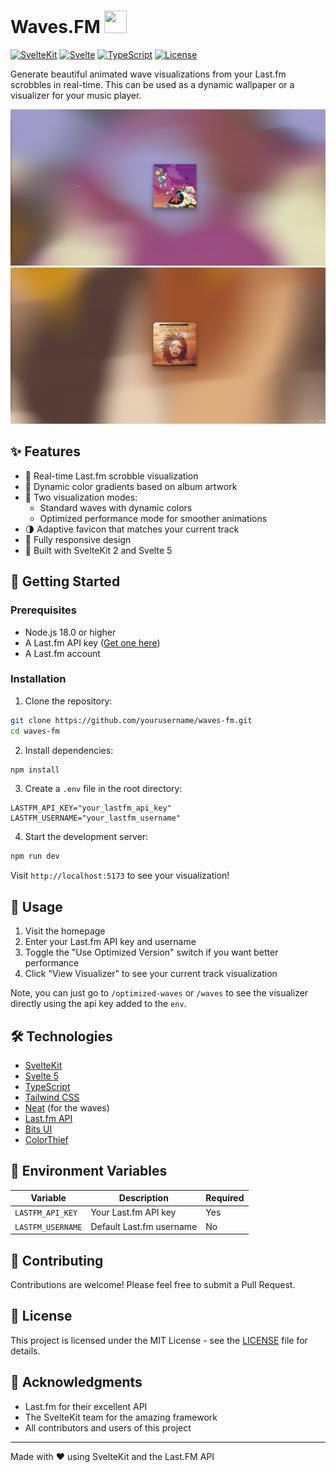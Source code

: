 # Waves.FM <img src="https://wallpaper.bossdaily.dev/api/favicon?c1=%23e4a853&c2=%23f45d87&c3=%2342d9e8&c4=%237b2fd1&c5=%23ff9b4a" width="36" height="36" />

[![SvelteKit](https://img.shields.io/badge/SvelteKit-2.0-orange?style=flat-square)](https://kit.svelte.dev/)
[![Svelte](https://img.shields.io/badge/Svelte-5.0-red?style=flat-square)](https://svelte.dev/)
[![TypeScript](https://img.shields.io/badge/TypeScript-5.0-blue?style=flat-square)](https://www.typescriptlang.org/)
[![License](https://img.shields.io/badge/license-MIT-green?style=flat-square)](LICENSE)

Generate beautiful animated wave visualizations from your Last.fm scrobbles in real-time. This can be used as a dynamic wallpaper or a visualizer for your music player.

![Example Visualization](/public/examples/example4.png)
![Example Visualization](/public/examples/example2.png)

## ✨ Features

- 🎵 Real-time Last.fm scrobble visualization
- 🌈 Dynamic color gradients based on album artwork
- 🎨 Two visualization modes:
  - Standard waves with dynamic colors
  - Optimized performance mode for smoother animations
- 🌗 Adaptive favicon that matches your current track
- 📱 Fully responsive design
- 🚀 Built with SvelteKit 2 and Svelte 5

## 🚀 Getting Started

### Prerequisites

- Node.js 18.0 or higher
- A Last.fm API key ([Get one here](https://www.last.fm/api/account/create))
- A Last.fm account

### Installation

1. Clone the repository:
```bash
git clone https://github.com/yourusername/waves-fm.git
cd waves-fm
```

2. Install dependencies:
```bash
npm install
```

3. Create a `.env` file in the root directory:
```env
LASTFM_API_KEY="your_lastfm_api_key"
LASTFM_USERNAME="your_lastfm_username"
```

4. Start the development server:
```bash
npm run dev
```

Visit `http://localhost:5173` to see your visualization!

## 🎨 Usage

1. Visit the homepage
2. Enter your Last.fm API key and username
3. Toggle the "Use Optimized Version" switch if you want better performance
4. Click "View Visualizer" to see your current track visualization

Note, you can just go to `/optimized-waves` or `/waves` to see the visualizer directly using the api key added to the `env`.

## 🛠️ Technologies

- [SvelteKit](https://kit.svelte.dev/)
- [Svelte 5](https://svelte.dev/)
- [TypeScript](https://www.typescriptlang.org/)
- [Tailwind CSS](https://tailwindcss.com/)
- [Neat](https://github.com/firecmsco/neat) (for the waves)
- [Last.fm API](https://www.last.fm/api)
- [Bits UI](https://github.com/huntabyte/bits-ui)
- [ColorThief](https://lokeshdhakar.com/projects/color-thief/)

## 📝 Environment Variables

| Variable | Description | Required |
|----------|-------------|----------|
| `LASTFM_API_KEY` | Your Last.fm API key | Yes |
| `LASTFM_USERNAME` | Default Last.fm username | No |

## 🤝 Contributing

Contributions are welcome! Please feel free to submit a Pull Request.

## 📄 License

This project is licensed under the MIT License - see the [LICENSE](LICENSE) file for details.

## 🙏 Acknowledgments

- Last.fm for their excellent API
- The SvelteKit team for the amazing framework
- All contributors and users of this project

---

Made with ❤️ using SvelteKit and the Last.FM API 
